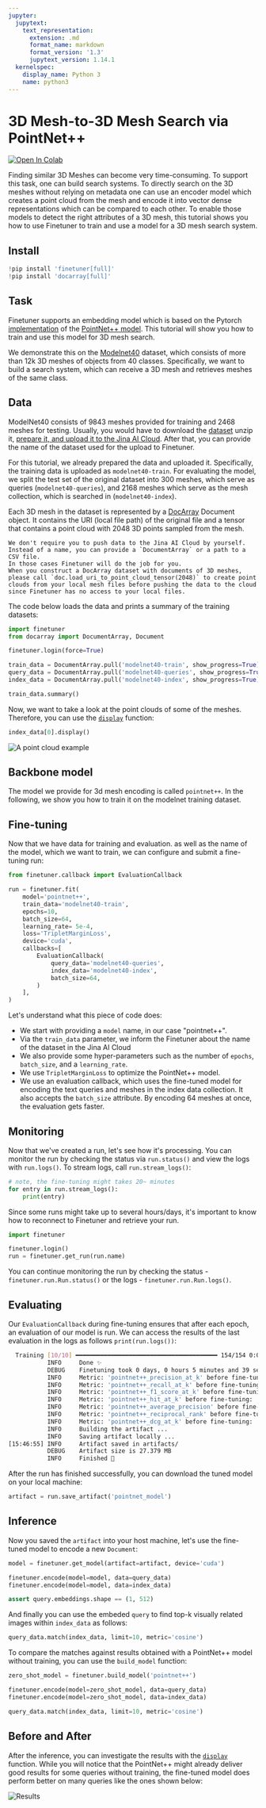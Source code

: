 ```yaml
---
jupyter:
  jupytext:
    text_representation:
      extension: .md
      format_name: markdown
      format_version: '1.3'
      jupytext_version: 1.14.1
  kernelspec:
    display_name: Python 3
    name: python3
---
```


<!-- #region id="C0RxIJmLkTGk" -->
# 3D Mesh-to-3D Mesh Search via PointNet++

<a href="https://colab.research.google.com/drive/1lIMDFkUVsWMshU-akJ_hwzBfJ37zLFzU?usp=sharing"><img alt="Open In Colab" src="https://colab.research.google.com/assets/colab-badge.svg"></a>

Finding similar 3D Meshes can become very time-consuming. To support this task, one can build search systems. To directly search on the 3D meshes without relying on metadata one can use an encoder model which creates a point cloud from the mesh and encode it into vector dense representations which can be compared to each other. To enable those models to detect the right attributes of a 3D mesh, this tutorial shows you how to use Finetuner to train and use a model for a 3D mesh search system.
<!-- #endregion -->

<!-- #region id="mk4gxLZnYJry" -->
## Install
<!-- #endregion -->

```python id="vDVkw65kkQcn"
!pip install 'finetuner[full]'
!pip install 'docarray[full]'
```

<!-- #region id="q7Bb9o5ZHSZ3" -->
## Task

Finetuner supports an embedding model which is based on the Pytorch [implementation](https://github.com/yanx27/Pointnet_Pointnet2_pytorch) of the [PointNet++ model](https://proceedings.neurips.cc/paper/2017/file/d8bf84be3800d12f74d8b05e9b89836f-Paper.pdf). This tutorial will show you how to train and use this model for 3D mesh search.

We demonstrate this on the [Modelnet40](https://modelnet.cs.princeton.edu/) dataset, which consists of more than 12k 3D meshes of objects from 40 classes.
Specifically, we want to build a search system, which can receive a 3D mesh and retrieves meshes of the same class.

<!-- #endregion -->

<!-- #region id="H1Yo3NuGP1Oi" -->
## Data

ModelNet40 consists of 9843 meshes provided for training and 2468 meshes for testing. Usually, you would have to download the [dataset](https://modelnet.cs.princeton.edu/) unzip it, [prepare it, and upload it to the Jina AI Cloud](https://https://finetuner.jina.ai/walkthrough/create-training-data/). After that, you can provide the name of the dataset used for the upload to Finetuner.

For this tutorial, we already prepared the data and uploaded it. Specifically, the training data is uploaded as `modelnet40-train`. For evaluating the model, we split the test set of the original dataset into 300 meshes, which serve as queries (`modelnet40-queries`), and 2168 meshes which serve as the mesh collection, which is searched in (`modelnet40-index`).

Each 3D mesh in the dataset is represented by a [DocArray](https://github.com/docarray/docarray) Document object. It contains the URI (local file path) of the original file and a tensor that contains a point cloud with 2048 3D points sampled from the mesh.

```{admonition} Push data to the cloud
We don't require you to push data to the Jina AI Cloud by yourself. Instead of a name, you can provide a `DocumentArray` or a path to a CSV file.
In those cases Finetuner will do the job for you.
When you construct a DocArray dataset with documents of 3D meshes, please call `doc.load_uri_to_point_cloud_tensor(2048)` to create point clouds from your local mesh files before pushing the data to the cloud since Finetuner has no access to your local files.
```

The code below loads the data and prints a summary of the training datasets:
<!-- #endregion -->

```python id="uTDreSwfYGOR"
import finetuner
from docarray import DocumentArray, Document

finetuner.login(force=True)
```

```python id="Y-Um5gE8IORv"
train_data = DocumentArray.pull('modelnet40-train', show_progress=True)
query_data = DocumentArray.pull('modelnet40-queries', show_progress=True)
index_data = DocumentArray.pull('modelnet40-index', show_progress=True)

train_data.summary()
```

<!-- #region id="r4cP95RzLybw" -->
Now, we want to take a look at the point clouds of some of the meshes. Therefore, you can use the [`display`](https://docarray.jina.ai/api/docarray.document/#docarray.document.Document.display) function:
<!-- #endregion -->

```python id="kCv455NPMD1O"
index_data[0].display()
```

<!-- #region id="XlttkaD5Omhk" -->
![A point cloud example](https://user-images.githubusercontent.com/6599259/208113813-bcf498d9-edf7-4496-a087-03bb783f3b70.png)
<!-- #endregion -->

<!-- #region id="B3I_QUeFT_V0" -->
## Backbone model

The model we provide for 3d mesh encoding is called `pointnet++`. In the following, we show you how to train it on the modelnet training dataset.
<!-- #endregion -->

<!-- #region id="lqg0eY9oknLL" -->
## Fine-tuning

Now that we have data for training and evaluation. as well as the name of the model, which we want to train, we can configure and submit a fine-tuning run:
<!-- #endregion -->

```python id="rR22MbgITp8M"
from finetuner.callback import EvaluationCallback

run = finetuner.fit(
    model='pointnet++',
    train_data='modelnet40-train',
    epochs=10,
    batch_size=64,
    learning_rate= 5e-4,
    loss='TripletMarginLoss',
    device='cuda',
    callbacks=[
        EvaluationCallback(
            query_data='modelnet40-queries',
            index_data='modelnet40-index',
            batch_size=64,
        )
    ],
)
```

<!-- #region id="ossT9LH1oh6K" -->
Let's understand what this piece of code does:

* We start with providing a `model` name, in our case "pointnet++".
* Via the `train_data` parameter, we inform the Finetuner about the name of the dataset in the Jina AI Cloud
* We also provide some hyper-parameters such as the number of `epochs`, `batch_size`, and a `learning_rate`.
* We use `TripletMarginLoss` to optimize the PointNet++ model.
* We use an evaluation callback, which uses the fine-tuned model for encoding the text queries and meshes in the index data collection. It also accepts the `batch_size` attribute. By encoding 64 meshes at once, the evaluation gets faster.

<!-- #endregion -->

<!-- #region id="AsHsMJP6p7Co" -->
## Monitoring

Now that we've created a run, let's see how it's processing. You can monitor the run by checking the status via `run.status()` and view the logs with `run.logs()`. To stream logs, call `run.stream_logs()`:
<!-- #endregion -->

```python id="PCCRZ6PalsK3"
# note, the fine-tuning might takes 20~ minutes
for entry in run.stream_logs():
    print(entry)
```

<!-- #region id="zG7Uci-qqkzM" -->
Since some runs might take up to several hours/days, it's important to know how to reconnect to Finetuner and retrieve your run.

```python
import finetuner

finetuner.login()
run = finetuner.get_run(run.name)
```

You can continue monitoring the run by checking the status - `finetuner.run.Run.status()` or the logs - `finetuner.run.Run.logs()`.
<!-- #endregion -->

<!-- #region id="WgTrq9D5q0zc" -->
## Evaluating

Our `EvaluationCallback` during fine-tuning ensures that after each epoch, an evaluation of our model is run. We can access the results of the last evaluation in the logs as follows `print(run.logs())`:

```bash
  Training [10/10] ━━━━━━━━━━━━━━━━━━━━━━━━━━━━━━━━━━━━━━━━ 154/154 0:00:00 0:00:26 • loss: 0.001
           INFO     Done ✨                                                                                                                                            __main__.py:195
           DEBUG    Finetuning took 0 days, 0 hours 5 minutes and 39 seconds                                                                                           __main__.py:197
           INFO     Metric: 'pointnet++_precision_at_k' before fine-tuning:  0.56533 after fine-tuning: 0.81100                                                        __main__.py:210
           INFO     Metric: 'pointnet++_recall_at_k' before fine-tuning:  0.15467 after fine-tuning: 0.24175                                                           __main__.py:210
           INFO     Metric: 'pointnet++_f1_score_at_k' before fine-tuning:  0.23209 after fine-tuning: 0.34774                                                         __main__.py:210
           INFO     Metric: 'pointnet++_hit_at_k' before fine-tuning:  0.95667 after fine-tuning: 0.95333                                                              __main__.py:210
           INFO     Metric: 'pointnet++_average_precision' before fine-tuning:  0.71027 after fine-tuning: 0.85515                                                     __main__.py:210
           INFO     Metric: 'pointnet++_reciprocal_rank' before fine-tuning:  0.79103 after fine-tuning: 0.89103                                                       __main__.py:210
           INFO     Metric: 'pointnet++_dcg_at_k' before fine-tuning:  4.71826 after fine-tuning: 6.41999                                                              __main__.py:210
           INFO     Building the artifact ...                                                                                                                          __main__.py:215
           INFO     Saving artifact locally ...                                                                                                                        __main__.py:237
[15:46:55] INFO     Artifact saved in artifacts/                                                                                                                       __main__.py:239
           DEBUG    Artifact size is 27.379 MB                                                                                                                         __main__.py:245
           INFO     Finished 🚀                                                                                                                                        __main__.py:246

```

<!-- #endregion -->

<!-- #region id="W4ZCKUOfq9oC" -->

After the run has finished successfully, you can download the tuned model on your local machine:
<!-- #endregion -->

```python id="K5UdKleiqd8m"
artifact = run.save_artifact('pointnet_model')
```

<!-- #region id="JU3uUVyirTE1" -->
## Inference

Now you saved the `artifact` into your host machine,
let's use the fine-tuned model to encode a new `Document`:
<!-- #endregion -->

```python id="rDGxi7kVq_sH"
model = finetuner.get_model(artifact=artifact, device='cuda')

finetuner.encode(model=model, data=query_data)
finetuner.encode(model=model, data=index_data)

assert query.embeddings.shape == (1, 512)
```

<!-- #region id="pfoc4YG4rrkI" -->
And finally you can use the embeded `query` to find top-k visually related images within `index_data` as follows:
<!-- #endregion -->

```python id="_jGsSyedrsJp"
query_data.match(index_data, limit=10, metric='cosine')
```

<!-- #region id="xGAjr26o6j-n" -->
To compare the matches against results obtained with a PointNet++ model without training, you can use the `build_model` function:
<!-- #endregion -->

```python id="cChTjw3b6iXq"
zero_shot_model = finetuner.build_model('pointnet++')

finetuner.encode(model=zero_shot_model, data=query_data)
finetuner.encode(model=zero_shot_model, data=index_data)

query_data.match(index_data, limit=10, metric='cosine')
```

<!-- #region id="CgZHPInNWWHn" -->
## Before and After

After the inference, you can investigate the results with the [`display`](https://docarray.jina.ai/api/docarray.document/#docarray.document.Document.display) function. While you will notice that the PointNet++ might already deliver good results for some queries without training, the fine-tuned model does perform better on many queries like the ones shown below:

![Results](https://user-images.githubusercontent.com/6599259/208422496-37b93ea8-0e26-48ad-bc8d-cce8d51545a9.png)

<!-- #endregion -->
